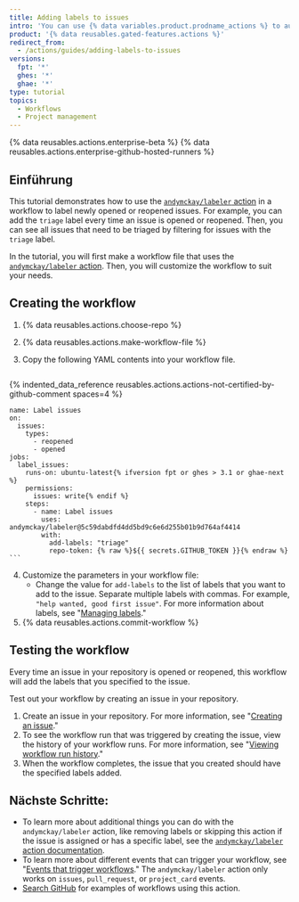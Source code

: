 ```yaml
---
title: Adding labels to issues
intro: 'You can use {% data variables.product.prodname_actions %} to automatically label issues.'
product: '{% data reusables.gated-features.actions %}'
redirect_from:
  - /actions/guides/adding-labels-to-issues
versions:
  fpt: '*'
  ghes: '*'
  ghae: '*'
type: tutorial
topics:
  - Workflows
  - Project management
---
```


{% data reusables.actions.enterprise-beta %}
{% data reusables.actions.enterprise-github-hosted-runners %}

## Einführung

This tutorial demonstrates how to use the [`andymckay/labeler` action](https://github.com/marketplace/actions/simple-issue-labeler) in a workflow to label newly opened or reopened issues. For example, you can add the `triage` label every time an issue is opened or reopened. Then, you can see all issues that need to be triaged by filtering for issues with the `triage` label.

In the tutorial, you will first make a workflow file that uses the [`andymckay/labeler` action](https://github.com/marketplace/actions/simple-issue-labeler). Then, you will customize the workflow to suit your needs.

## Creating the workflow

1. {% data reusables.actions.choose-repo %}
2. {% data reusables.actions.make-workflow-file %}
3. Copy the following YAML contents into your workflow file.

    ```yaml{:copy}
{% indented_data_reference reusables.actions.actions-not-certified-by-github-comment spaces=4 %}

    name: Label issues
    on:
      issues:
        types:
          - reopened
          - opened
    jobs:
      label_issues:
        runs-on: ubuntu-latest{% ifversion fpt or ghes > 3.1 or ghae-next %}
        permissions:
          issues: write{% endif %}
        steps:
          - name: Label issues
            uses: andymckay/labeler@5c59dabdfd4dd5bd9c6e6d255b01b9d764af4414
            with:
              add-labels: "triage"
              repo-token: {% raw %}${{ secrets.GITHUB_TOKEN }}{% endraw %}
    ```

4. Customize the parameters in your workflow file:
   - Change the value for `add-labels` to the list of labels that you want to add to the issue. Separate multiple labels with commas. For example, `"help wanted, good first issue"`. For more information about labels, see "[Managing labels](/github/managing-your-work-on-github/managing-labels#applying-labels-to-issues-and-pull-requests)."
5. {% data reusables.actions.commit-workflow %}

## Testing the workflow

Every time an issue in your repository is opened or reopened, this workflow will add the labels that you specified to the issue.

Test out your workflow by creating an issue in your repository.

1. Create an issue in your repository. For more information, see "[Creating an issue](/github/managing-your-work-on-github/creating-an-issue)."
2. To see the workflow run that was triggered by creating the issue, view the history of your workflow runs. For more information, see "[Viewing workflow run history](/actions/managing-workflow-runs/viewing-workflow-run-history)."
3. When the workflow completes, the issue that you created should have the specified labels added.

## Nächste Schritte:

- To learn more about additional things you can do with the `andymckay/labeler` action, like removing labels or skipping this action if the issue is assigned or has a specific label, see the [`andymckay/labeler` action documentation](https://github.com/marketplace/actions/simple-issue-labeler).
- To learn more about different events that can trigger your workflow, see "[Events that trigger workflows](/actions/reference/events-that-trigger-workflows#issues)." The `andymckay/labeler` action only works on `issues`, `pull_request`, or `project_card` events.
- [Search GitHub](https://github.com/search?q=%22uses:+andymckay/labeler%22&type=code) for examples of workflows using this action.
